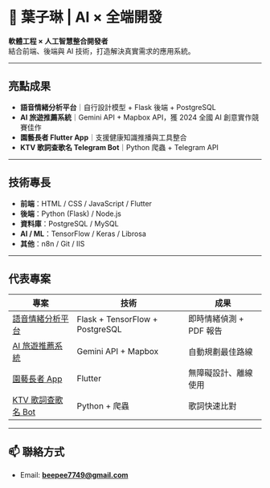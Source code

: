 # 🌱 葉子琳 | AI × 全端開發

**軟體工程 × 人工智慧整合開發者**  
結合前端、後端與 AI 技術，打造解決真實需求的應用系統。

---

## 亮點成果
- **語音情緒分析平台**｜自行設計模型 + Flask 後端 + PostgreSQL
- **AI 旅遊推薦系統**｜Gemini API + Mapbox API，獲 2024 全國 AI 創意實作競賽佳作
- **園藝長者 Flutter App**｜支援健康知識推播與工具整合
- **KTV 歌詞查歌名 Telegram Bot**｜Python 爬蟲 + Telegram API

---

## 技術專長
- **前端**：HTML / CSS / JavaScript / Flutter
- **後端**：Python (Flask) / Node.js
- **資料庫**：PostgreSQL / MySQL
- **AI / ML**：TensorFlow / Keras / Librosa
- **其他**：n8n / Git / IIS

---

## 代表專案
| 專案 | 技術 | 成果 |
|------|------|------|
| [語音情緒分析平台](https://github.com/LeafYeh1/emotion-platform) | Flask + TensorFlow + PostgreSQL | 即時情緒偵測 + PDF 報告 |
| [AI 旅遊推薦系統](https://github.com/LeafYeh1/ai-travel) | Gemini API + Mapbox | 自動規劃最佳路線 |
| [園藝長者 App](https://github.com/LeafYeh1/gardening-app) | Flutter | 無障礙設計、離線使用 |
| [KTV 歌詞查歌名 Bot](https://github.com/LeafYeh1/ktv-lyrics-bot) | Python + 爬蟲 | 歌詞快速比對 |

---

## 📫 聯絡方式
- Email: **beepee7749@gmail.com**
